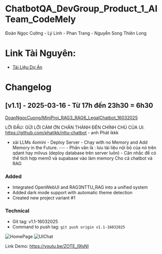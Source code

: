# ChatbotQA_DevGroup_Product_1_AITeam_CodeMely
Đoàn Ngọc Cường - Lý Linh - Phan Trang - Nguyễn Song Thiên Long

# Link Tài Nguyên: 
- [Tài Liệu Dự Án](https://csg2ej4iz2hz.sg.larksuite.com/wiki/QYQUwRrv1iXMlekwTWilN52Fgwc?table=tblAOat6jFwzamAK&view=vewjLSGFbM)


# Changelog

## [v1.1] - 2025-03-16 - Từ 17h đến 23h30 = 6h30
 [DoanNgocCuong/MiniProj_RAG3_RAG6_LegalChatbot_16032025](https://github.com/DoanNgocCuong/MiniProj_RAG3_RAG6_LegalChatbot_16032025)
 
LỜI ĐẦU: GỬI LỜI CẢM ƠN CHÂN THÀNH ĐÊN CHÍNH CHỦ CỦA UI: https://github.com/phatjkk/nttu-chatbot - anh Phát ikkk

- xài LLMs 4omini - Deploy Server - Chạy with no Memory and Add Memory in the Future. --- - Phân vân là : lưu tài liệu nội bộ của nó trên qdant hay milvus (deploy database trên server luôn)  - Cân nhắc để có thể tích hợp mem0 và supabase vào làm memory  Cho cả chatbot và RAG 

### Added
- Integrated OpenWebUI and RAG3NTTU_RAG into a unified system
- Added dark mode support with automatic theme detection
- Created new project variant #1

### Technical
- Git tag: v1.1-16032025
- Command to push tag: `git push origin v1.1-16032025`

![HomePage](note/ver1_HomePage.png)
![UIChat](note/ver1_UIChatPage.png)

Link Demo: https://youtu.be/ZOTE_l9lsNI 